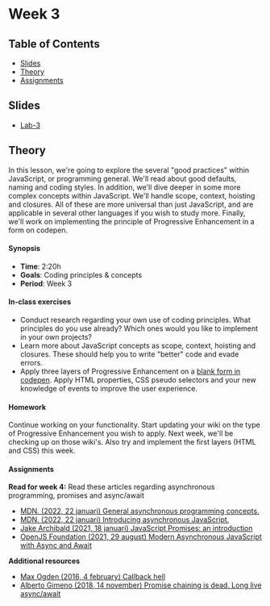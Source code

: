 # Week 3

## Table of Contents

* [Slides](#slides)
* [Theory](#theory)
* [Assignments](#assignments)

## Slides
* [Lab-3][lab3]

## Theory

In this lesson, we're going to explore the several "good practices" within JavaScript, or programming general. We'll read about good defaults, naming and coding styles. In addition, we'll dive deeper in some more complex concepts within JavaScript. We'll handle scope, context, hoisting and closures. All of these are more universal than just JavaScript, and are applicable in several other languages if you wish to study more. Finally, we'll work on implementing the principle of Progressive Enhancement in a form on codepen.

#### Synopsis

*  **Time**: 2:20h
*  **Goals**: Coding principles & concepts
*  **Period**: Week 3

#### In-class exercises

* Conduct research regarding your own use of coding principles. What principles do you use already? Which ones would you like to implement in your own projects?
* Learn more about JavaScript concepts as scope, context, hoisting and closures. These should help you to write "better" code and evade errors.
* Apply three layers of Progressive Enhancement on a [blank form in codepen](codepen). Apply HTML properties, CSS pseudo selectors and your new knowledge of events to improve the user experience.

#### Homework

Continue working on your functionality. Start updating your wiki on the type of Progressive Enhancement you wish to apply. Next week, we'll be checking up on those wiki's. Also try and implement the first layers (HTML and CSS) this week.

#### Assignments

**Read for week 4:**
Read these articles regarding asynchronous programming, promises and async/await

* [MDN. (2022, 22 januari) General asynchronous programming concepts.](https://developer.mozilla.org/en-US/docs/Learn/JavaScript/Asynchronous/Concepts)
* [MDN. (2022, 22 januari) Introducing asynchronous JavaScript.](https://developer.mozilla.org/en-US/docs/Learn/JavaScript/Asynchronous/Introducing)
* [Jake Archibald (2021, 18 januari) JavaScript Promises: an introduction](https://web.dev/promises/)
* [OpenJS Foundation (2021, 29 august) Modern Asynchronous JavaScript with Async and Await](https://nodejs.dev/learn/modern-asynchronous-javascript-with-async-and-await)

**Additional resources**

* [Max Ogden (2016, 4 february) Callback hell](http://callbackhell.com/)
* [Alberto Gimeno (2018, 14 november) Promise chaining is dead. Long live async/await](https://blog.logrocket.com/promise-chaining-is-dead-long-live-async-await-445897870abc/)

[lab3]: /slides/fe_lab-3_21-22.pdf
[codepen]: https://codepen.io/robertspier/pen/mdqqKEY